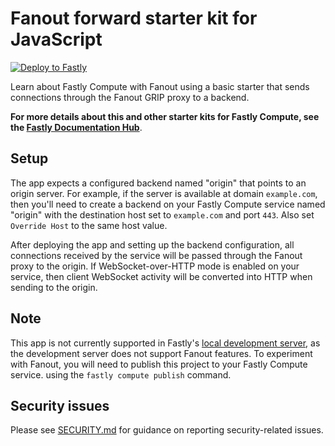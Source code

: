 # Fanout forward starter kit for JavaScript

[![Deploy to Fastly](https://deploy.edgecompute.app/button)](https://deploy.edgecompute.app/deploy)

Learn about Fastly Compute with Fanout using a basic starter that sends connections through the Fanout GRIP proxy to a backend.

**For more details about this and other starter kits for Fastly Compute, see the [Fastly Documentation Hub](https://www.fastly.com/documentation/solutions/starters/)**.

## Setup

The app expects a configured backend named "origin" that points to an origin server. For example, if the server is available at domain `example.com`, then you'll need to create a backend on your Fastly Compute service named "origin" with the destination host set to `example.com` and port `443`. Also set `Override Host` to the same host value.

After deploying the app and setting up the backend configuration, all connections received by the service will be passed through the Fanout proxy to the origin. If WebSocket-over-HTTP mode is enabled on your service, then client WebSocket activity will be converted into HTTP when sending to the origin.

## Note

This app is not currently supported in Fastly's [local development server](https://www.fastly.com/documentation/guides/compute/testing/#running-a-local-testing-server), as the development server does not support Fanout features. To experiment with Fanout, you will need to publish this project to your Fastly Compute service. using the `fastly compute publish` command.

## Security issues

Please see [SECURITY.md](SECURITY.md) for guidance on reporting security-related issues.
